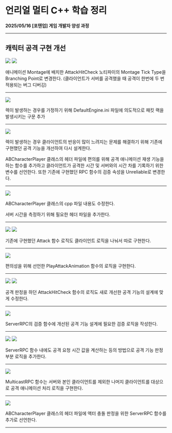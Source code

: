 # 언리얼 멀티 C++ 학습 정리

**2025/05/16 [포텐업] 게임 개발자 양성 과정**

---

## 캐릭터 공격 구현 개선

<img src= "https://github.com/KwonJeHan/Study-cpp/blob/main/img/UECPP_Multi/98.ModifyMontageTickType1.png">

<img src= "https://github.com/KwonJeHan/Study-cpp/blob/main/img/UECPP_Multi/99.ModifyMontageTickType2.png">

애니메이션 Montage에 배치한 AttackHitCheck 노티파이의 Montage Tick Type을 Branching Point로 변경한다. (클라이언트가 서버를 공격했을 때 공격이 한번에 두 번 적용되는 버그 디버깅)

---

<img src= "https://github.com/KwonJeHan/Study-cpp/blob/main/img/UECPP_Multi/100.ModifyDefaultEngine.ini(SetPacketLag).png">

렉이 발생하는 경우를 가정하기 위해 DefaultEngine.ini 파일에 의도적으로 패킷 랙을 발생시키는 구문 추가

---

<img src= "https://github.com/KwonJeHan/Study-cpp/blob/main/img/UECPP_Multi/101.ModifyABCharacterPlayer.h.png">

렉이 발생하는 경우 클라이언트의 반응이 많이 느려지는 문제를 해결하기 위해 기존에 구현했던 공격 기능을 개선하여 다시 설계한다.

ABCharacterPlayer 클래스의 헤더 파일에 편의를 위해 공격 애니메이션 재생 기능을 하는 함수를 추가하고 클라이언트가 공격한 시간 및 서버와의 시간 차를 기록하기 위한 변수를 선언한다. 또한 기존에 구현했던 RPC 함수의 검증 속성을 Unreliable로 변경한다.

---

<img src= "https://github.com/KwonJeHan/Study-cpp/blob/main/img/UECPP_Multi/102.ModifyABCharacterPlayer.cpp1.png">

ABCharacterPlayer 클래스의 cpp 파일 내용도 수정한다.

서버 시간을 측정하기 위해 필요한 헤더 파일을 추가한다.

---

<img src= "https://github.com/KwonJeHan/Study-cpp/blob/main/img/UECPP_Multi/103.ModifyABCharacterPlayer.cpp2.png">

<img src= "https://github.com/KwonJeHan/Study-cpp/blob/main/img/UECPP_Multi/104.ModifyABCharacterPlayer.cpp3.png">

기존에 구현했던 Attack 함수 로직도 클라이언트 로직을 나눠서 따로 구현한다.

---

<img src= "https://github.com/KwonJeHan/Study-cpp/blob/main/img/UECPP_Multi/105.ModifyABCharacterPlayer.cpp4.png">

편의성을 위해 선언한 PlayAttackAnimation 함수의 로직을 구현한다.

---

<img src= "https://github.com/KwonJeHan/Study-cpp/blob/main/img/UECPP_Multi/106.ModifyABCharacterPlayer.cpp5.png">

<img src= "https://github.com/KwonJeHan/Study-cpp/blob/main/img/UECPP_Multi/107.ModifyABCharacterPlayer.cpp6.png">

공격 판정을 하던 AttackHitCheck 함수의 로직도 새로 개선한 공격 기능의 설계에 맞게 수정한다.

---

<img src= "https://github.com/KwonJeHan/Study-cpp/blob/main/img/UECPP_Multi/108.ModifyABCharacterPlayer.cpp7.png">

ServerRPC의 검증 함수에 개선된 공격 기능 설계에 필요한 검증 로직을 작성한다.

---

<img src= "https://github.com/KwonJeHan/Study-cpp/blob/main/img/UECPP_Multi/109.ModifyABCharacterPlayer.cpp8.png">

<img src= "https://github.com/KwonJeHan/Study-cpp/blob/main/img/UECPP_Multi/110.ModifyABCharacterPlayer.cpp9.png">

ServerRPC 함수 내에도 공격 요청 시간 값을 계산하는 등의 방법으로 공격 기능 판정 부분 로직을 추가한다.

---

<img src= "https://github.com/KwonJeHan/Study-cpp/blob/main/img/UECPP_Multi/111.ModifyABCharacterPlayer.cpp10.png">

MulticastRPC 함수는 서버와 본인 클라이언트를 제외한 나머지 클라이언트를 대상으로 공격 애니메이션 처리 로직을 구현한다. 

---

<img src= "https://github.com/KwonJeHan/Study-cpp/blob/main/img/UECPP_Multi/112.ModifyABCharacterPlayer.h.png">

ABCharacterPlayer 클래스의 헤더 파일에 액터 충돌 판정을 위한 ServerRPC 함수를 추가로 선언한다.

---

